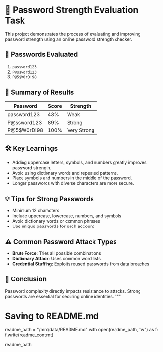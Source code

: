 # 🔐 Password Strength Evaluation Task

This project demonstrates the process of evaluating and improving password strength using an online password strength checker.

## 🧪 Passwords Evaluated

1. `password123`
2. `P@ssword123`
3. `P@5$W0rD!98`

## 🧾 Summary of Results

| Password         | Score | Strength    |
|------------------|-------|-------------|
| password123      | 43%   | Weak        |
| P@ssword123      | 89%   | Strong      |
| P@5$W0rD!98       | 100%  | Very Strong |

## 🛠️ Key Learnings

- Adding uppercase letters, symbols, and numbers greatly improves password strength.
- Avoid using dictionary words and repeated patterns.
- Place symbols and numbers in the middle of the password.
- Longer passwords with diverse characters are more secure.

## 💡 Tips for Strong Passwords

- Minimum 12 characters
- Include uppercase, lowercase, numbers, and symbols
- Avoid dictionary words or common phrases
- Use unique passwords for each account

## ⚠️ Common Password Attack Types

- **Brute Force**: Tries all possible combinations
- **Dictionary Attack**: Uses common word lists
- **Credential Stuffing**: Exploits reused passwords from data breaches

## 🔐 Conclusion

Password complexity directly impacts resistance to attacks. Strong passwords are essential for securing online identities.
"""

# Saving to README.md
readme_path = "/mnt/data/README.md"
with open(readme_path, "w") as f:
    f.write(readme_content)

readme_path
